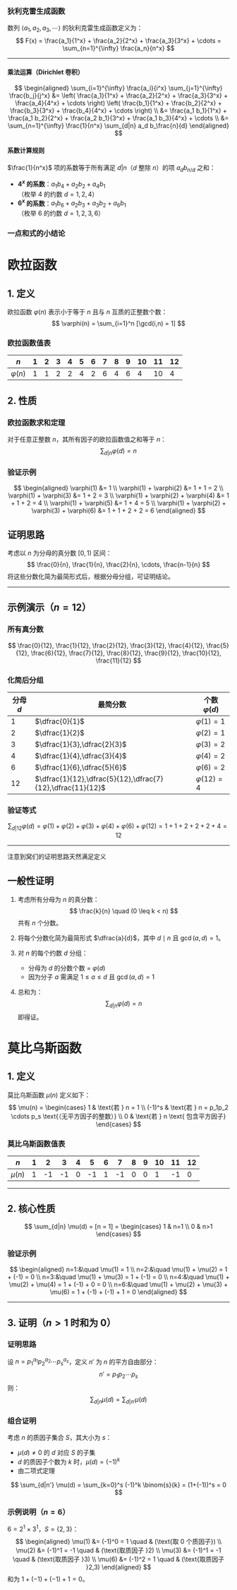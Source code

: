 ### 狄利克雷生成函数

数列 $\langle a_1, a_2, a_3, \cdots \rangle$ 的狄利克雷生成函数定义为：
$$
F(x) = \frac{a_1}{1^x} + \frac{a_2}{2^x} + \frac{a_3}{3^x} + \cdots = \sum_{n=1}^{\infty} \frac{a_n}{n^x}
$$

---

#### 乘法运算（Dirichlet 卷积）
$$
\begin{aligned}
\sum_{i=1}^{\infty} \frac{a_i}{i^x} \sum_{j=1}^{\infty} \frac{b_j}{j^x}
&= \left( \frac{a_1}{1^x} + \frac{a_2}{2^x} + \frac{a_3}{3^x} + \frac{a_4}{4^x} + \cdots \right) \left( \frac{b_1}{1^x} + \frac{b_2}{2^x} + \frac{b_3}{3^x} + \frac{b_4}{4^x} + \cdots \right) \\
&= \frac{a_1 b_1}{1^x} + \frac{a_1 b_2}{2^x} + \frac{a_2 b_1}{3^x} + \frac{a_1 b_3}{4^x} + \cdots \\
&= \sum_{n=1}^{\infty} \frac{1}{n^x} \sum_{d|n} a_d b_\frac{n}{d}
\end{aligned}
$$

#### 系数计算规则
$\frac{1}{n^x}$ 项的系数等于所有满足 $d|n$（$d$ 整除 $n$）的项 $a_d b_{n/d}$ 之和：
- **$4^x$ 的系数**：$a_1 b_4 + a_2 b_2 + a_4 b_1$  
  （枚举 4 的约数 $d=1,2,4$）
- **$6^x$ 的系数**：$a_1 b_6 + a_2 b_3 + a_3 b_2 + a_6 b_1$  
  （枚举 6 的约数 $d=1,2,3,6$）

### 一点和式的小结论

# 欧拉函数

## 1. 定义
欧拉函数 $\varphi(n)$ 表示小于等于 $n$ 且与 $n$ 互质的正整数个数：
$$
\varphi(n) = \sum_{i=1}^n [\gcd(i,n) = 1]
$$

### 欧拉函数值表
| $n$   | 1 | 2 | 3 | 4 | 5 | 6 | 7 | 8 | 9 | 10 | 11 | 12 |
|-------|---|---|---|---|---|---|---|---|---|---|----|----|
| $\varphi(n)$ | 1 | 1 | 2 | 2 | 4 | 2 | 6 | 4 | 6 | 4  | 10 | 4  |

## 2. 性质
### 欧拉函数求和定理
对于任意正整数 $n$，其所有因子的欧拉函数值之和等于 $n$：
$$
\sum_{d|n} \varphi(d) = n
$$

### 验证示例
$$
\begin{aligned}
\varphi(1) &= 1 \\
\varphi(1) + \varphi(2) &= 1 + 1 = 2 \\
\varphi(1) + \varphi(3) &= 1 + 2 = 3 \\
\varphi(1) + \varphi(2) + \varphi(4) &= 1 + 1 + 2 = 4 \\
\varphi(1) + \varphi(5) &= 1 + 4 = 5 \\
\varphi(1) + \varphi(2) + \varphi(3) + \varphi(6) &= 1 + 1 + 2 + 2 = 6
\end{aligned}
$$



## 证明思路
考虑以 $n$ 为分母的真分数 $\left[0,1\right)$ 区间：
$$
\frac{0}{n}, \frac{1}{n}, \frac{2}{n}, \cdots, \frac{n-1}{n}
$$
将这些分数化简为最简形式后，根据分母分组，可证明结论。

---

## 示例演示（$n=12$）
### 所有真分数
$$
\frac{0}{12}, \frac{1}{12}, \frac{2}{12}, \frac{3}{12}, \frac{4}{12}, \frac{5}{12}, \frac{6}{12}, \frac{7}{12}, \frac{8}{12}, \frac{9}{12}, \frac{10}{12}, \frac{11}{12}
$$

### 化简后分组
| 分母 $d$ | 最简分数                                                                 | 个数 $\varphi(d)$ |
|---------|--------------------------------------------------------------------------|------------------|
| 1       | $\dfrac{0}{1}$                                                           | $\varphi(1)=1$  |
| 2       | $\dfrac{1}{2}$                                                           | $\varphi(2)=1$  |
| 3       | $\dfrac{1}{3},\dfrac{2}{3}$                                              | $\varphi(3)=2$  |
| 4       | $\dfrac{1}{4},\dfrac{3}{4}$                                              | $\varphi(4)=2$  |
| 6       | $\dfrac{1}{6},\dfrac{5}{6}$                                              | $\varphi(6)=2$  |
| 12      | $\dfrac{1}{12},\dfrac{5}{12},\dfrac{7}{12},\dfrac{11}{12}$               | $\varphi(12)=4$ |

### 验证等式
$$
\sum_{d|12}\varphi(d) = \varphi(1)+\varphi(2)+\varphi(3)+\varphi(4)+\varphi(6)+\varphi(12) = 1+1+2+2+2+4=12
$$

---
注意到窝们的证明思路天然满足定义

## 一般性证明
1. 考虑所有分母为 $n$ 的真分数：
   $$
   \frac{k}{n} \quad (0 \leq k < n)
   $$
   共有 $n$ 个分数。

2. 将每个分数化简为最简形式 $\dfrac{a}{d}$，其中 $d \mid n$ 且 $\gcd(a,d)=1$。

3. 对 $n$ 的每个约数 $d$ 分组：
   - 分母为 $d$ 的分数个数 = $\varphi(d)$
   - 因为分子 $a$ 需满足 $1 \leq a \leq d$ 且 $\gcd(a,d)=1$

4. 总和为：
   $$
   \sum_{d|n} \varphi(d) = n
   $$
   即得证。

# 莫比乌斯函数

## 1. 定义
莫比乌斯函数 $\mu(n)$ 定义如下：
$$
\mu(n) = 
\begin{cases} 
1 & \text{若 } n = 1 \\ 
(-1)^s & \text{若 } n = p_1p_2 \cdots p_s \text{（无平方因子的整数）} \\ 
0 & \text{若 } n \text{ 包含平方因子}
\end{cases}
$$

### 莫比乌斯函数值表
| $n$   | 1 | 2 | 3 | 4 | 5 | 6 | 7 | 8 | 9 | 10 | 11 | 12 |
|-------|---|---|---|---|---|---|---|---|---|---|----|----|
| $\mu(n)$ | 1 | -1 | -1 | 0 | -1 | 1 | -1 | 0 | 0 | 1  | -1 | 0  |

---

## 2. 核心性质
$$
\sum_{d|n} \mu(d) = [n = 1] = 
\begin{cases} 
1 & n=1 \\
0 & n>1 
\end{cases}
$$

### 验证示例
$$
\begin{aligned}
n=1:&\quad \mu(1) = 1 \\
n=2:&\quad \mu(1) + \mu(2) = 1 + (-1) = 0 \\
n=3:&\quad \mu(1) + \mu(3) = 1 + (-1) = 0 \\
n=4:&\quad \mu(1) + \mu(2) + \mu(4) = 1 + (-1) + 0 = 0 \\
n=6:&\quad \mu(1) + \mu(2) + \mu(3) + \mu(6) = 1 + (-1) + (-1) + 1 = 0
\end{aligned}
$$

---

## 3. 证明（$n>1$ 时和为 0）

### 证明思路
设 $n = p_1^{a_1}p_2^{a_2} \cdots p_s^{a_s}$，定义 $n'$ 为 $n$ 的平方自由部分：
$$
n' = p_1p_2 \cdots p_s
$$
则：
$$
\sum_{d|n} \mu(d) = \sum_{d|n'} \mu(d)
$$

### 组合证明
考虑 $n$ 的质因子集合 $S$，其大小为 $s$：
- $\mu(d) \neq 0$ 的 $d$ 对应 $S$ 的子集
- $d$ 的质因子个数为 $k$ 时，$\mu(d) = (-1)^k$
- 由二项式定理

$$
\sum_{d|n'} \mu(d) = \sum_{k=0}^s (-1)^k \binom{s}{k} = (1+(-1))^s = 0
$$

### 示例说明（$n=6$）
$6 = 2^1 \times 3^1$，$S = \{2,3\}$：
$$
\begin{aligned}
\mu(1) &= (-1)^0 = 1 \quad & (\text{取 0 个质因子}) \\
\mu(2) &= (-1)^1 = -1 \quad & (\text{取质因子 }2) \\
\mu(3) &= (-1)^1 = -1 \quad & (\text{取质因子 }3) \\
\mu(6) &= (-1)^2 = 1 \quad & (\text{取质因子 }2,3)
\end{aligned}
$$
和为 $1 + (-1) + (-1) + 1 = 0$。